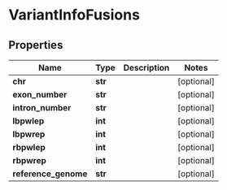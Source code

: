 # VariantInfoFusions

## Properties
Name | Type | Description | Notes
------------ | ------------- | ------------- | -------------
**chr** | **str** |  | [optional] 
**exon_number** | **str** |  | [optional] 
**intron_number** | **str** |  | [optional] 
**lbpwlep** | **int** |  | [optional] 
**lbpwrep** | **int** |  | [optional] 
**rbpwlep** | **int** |  | [optional] 
**rbpwrep** | **int** |  | [optional] 
**reference_genome** | **str** |  | [optional] 



